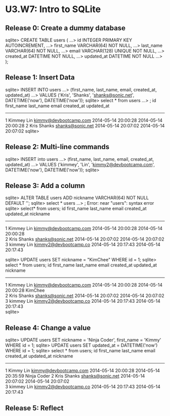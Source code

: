 # U3.W7: Intro to SQLite

## Release 0: Create a dummy database

<!-- paste your terminal output here -->
sqlite> CREATE TABLE users (
   ...>   id INTEGER PRIMARY KEY AUTOINCREMENT,
   ...>   first_name VARCHAR(64) NOT NULL,
   ...>   last_name  VARCHAR(64) NOT NULL,
   ...>   email VARCHAR(128) UNIQUE NOT NULL,
   ...>   created_at DATETIME NOT NULL,
   ...>   updated_at DATETIME NOT NULL
   ...> );

## Release 1: Insert Data 
<!-- paste your terminal output here -->
sqlite> INSERT INTO users
   ...> (first_name, last_name, email, created_at, updated_at)
   ...> VALUES ('Kris', 'Shanks', 'shanks@sonic.net', DATETIME('now'), DATETIME('now'));
sqlite> select * from users
   ...> ;
id          first_name  last_name   email                  created_at           updated_at         
----------  ----------  ----------  ---------------------  -------------------  -------------------
1           Kimmey      Lin         kimmy@devbootcamp.com  2014-05-14 20:00:28  2014-05-14 20:00:28
2           Kris        Shanks      shanks@sonic.net       2014-05-14 20:07:02  2014-05-14 20:07:02
sqlite> 

## Release 2: Multi-line commands
<!-- paste your terminal output here -->
sqlite> INSERT into users 
   ...> (first_name, last_name, email, created_at, updated_at)
   ...> VALUES ('kimmey', 'Lin', 'kimmy2@devbootcamp.com', DATETIME('now'), DATETIME('now'));
sqlite> 

## Release 3: Add a column
<!-- paste your terminal output here -->
sqlite> ALTER TABLE users ADD nickname VARCHAR(64) NOT NULL DEFAULT '';
sqlite> select * users
   ...> ;
Error: near "users": syntax error
sqlite> select* from users;
id          first_name  last_name   email                  created_at           updated_at           nickname  
----------  ----------  ----------  ---------------------  -------------------  -------------------  ----------
1           Kimmey      Lin         kimmy@devbootcamp.com  2014-05-14 20:00:28  2014-05-14 20:00:28            
2           Kris        Shanks      shanks@sonic.net       2014-05-14 20:07:02  2014-05-14 20:07:02            
3           kimmey      Lin         kimmy2@devbootcamp.co  2014-05-14 20:17:43  2014-05-14 20:17:43            

sqlite> UPDATE users SET nickname = "KimChee" WHERE id = 1;
sqlite> select * from users;
id          first_name  last_name   email                  created_at           updated_at           nickname  
----------  ----------  ----------  ---------------------  -------------------  -------------------  ----------
1           Kimmey      Lin         kimmy@devbootcamp.com  2014-05-14 20:00:28  2014-05-14 20:00:28  KimChee   
2           Kris        Shanks      shanks@sonic.net       2014-05-14 20:07:02  2014-05-14 20:07:02            
3           kimmey      Lin         kimmy2@devbootcamp.co  2014-05-14 20:17:43  2014-05-14 20:17:43            
sqlite> 

## Release 4: Change a value
<!-- paste your terminal output here -->
sqlite> UPDATE users SET nickname = 'Ninja Coder', first_name = 'Kimmy' WHERE id = 1;
sqlite> UPDATE users SET updated_at = DATETIME('now') WHERE id = 1;
sqlite> select * from users;
id          first_name  last_name   email                  created_at           updated_at           nickname   
----------  ----------  ----------  ---------------------  -------------------  -------------------  -----------
1           Kimmy       Lin         kimmy@devbootcamp.com  2014-05-14 20:00:28  2014-05-14 20:35:59  Ninja Coder
2           Kris        Shanks      shanks@sonic.net       2014-05-14 20:07:02  2014-05-14 20:07:02             
3           kimmey      Lin         kimmy2@devbootcamp.co  2014-05-14 20:17:43  2014-05-14 20:17:43            

## Release 5: Reflect
<!-- Add your reflection here -->